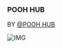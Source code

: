 ### POOH HUB ###
BY [@POOH HUB](https://discord.gg/6YM67DM8dJ)

![IMG](https://cdn.discordapp.com/attachments/964017953764958258/1071777880574537830/4_20230205195746.png)
